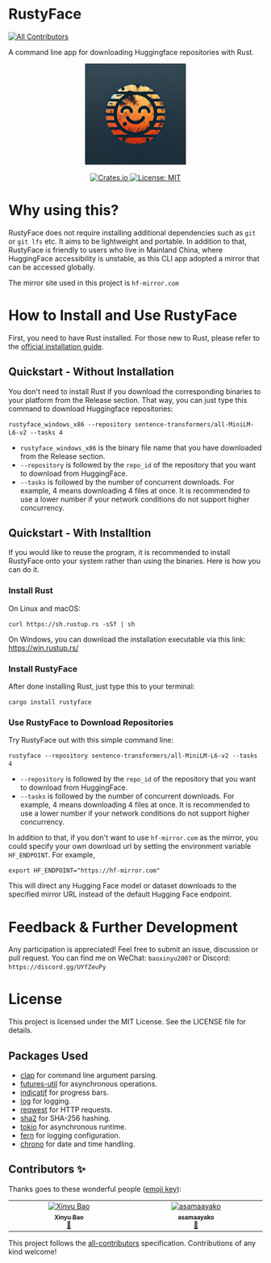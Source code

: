 # RustyFace
<!-- ALL-CONTRIBUTORS-BADGE:START - Do not remove or modify this section -->
[![All Contributors](https://img.shields.io/badge/all_contributors-1-orange.svg?style=flat-square)](#contributors-)
<!-- ALL-CONTRIBUTORS-BADGE:END -->
A command line app for downloading Huggingface repositories with Rust. 

<p align="center">
  <img src="logo.jpg" alt="RustyFace Logo" width="200"/>
</p>

<p align="center">
  <a href="https://crates.io/crates/rustyface">
    <img src="https://img.shields.io/crates/v/rustyface.svg" alt="Crates.io">
  </a>
  <a href="https://opensource.org/licenses/MIT">
    <img src="https://img.shields.io/badge/License-MIT-yellow.svg" alt="License: MIT">
  </a>
</p>

# Why using this?
RustyFace does not require installing additional dependencies such as `git` or `git lfs` etc. It aims to be lightweight and portable. 
In addition to that, RustyFace is friendly to users who live in Mainland China, where HuggingFace accessibility is unstable, as this CLI app adopted a mirror that can be accessed globally.

The mirror site used in this project is `hf-mirror.com`

# How to Install and Use RustyFace
First, you need to have Rust installed. For those new to Rust, please refer to the [official installation guide](https://doc.rust-lang.org/cargo/getting-started/installation.html).

## Quickstart - Without Installation
You don't need to install Rust if you download the corresponding binaries to your platform from the Release section. That way, you can just type this command to download Huggingface repositories:
```
rustyface_windows_x86 --repository sentence-transformers/all-MiniLM-L6-v2 --tasks 4
```
- `rustyface_windows_x86` is the binary file name that you have downloaded from the Release section. 
- `--repository` is followed by the `repo_id` of the repository that you want to download from HuggingFace.
- `--tasks` is followed by the number of concurrent downloads. For example, 4 means downloading 4 files at once. It is recommended to use a lower number if your network conditions do not support higher concurrency.

## Quickstart - With Installtion
If you would like to reuse the program, it is recommended to install RustyFace onto your system rather than using the binaries. Here is how you can do it. 

### Install Rust
On Linux and macOS: 
```
curl https://sh.rustup.rs -sSf | sh
```
On Windows, you can download the installation executable via this link: https://win.rustup.rs/

### Install RustyFace
After done installing Rust, just type this to your terminal:
```
cargo install rustyface
```

### Use RustyFace to Download Repositories
Try RustyFace out with this simple command line:
```
rustyface --repository sentence-transformers/all-MiniLM-L6-v2 --tasks 4
```
- `--repository` is followed by the `repo_id` of the repository that you want to download from HuggingFace.
- `--tasks` is followed by the number of concurrent downloads. For example, 4 means downloading 4 files at once. It is recommended to use a lower number if your network conditions do not support higher concurrency.

In addition to that, if you don't want to use `hf-mirror.com` as the mirror, you could specify your own download url by setting the environment variable `HF_ENDPOINT`. For example, 
```
export HF_ENDPOINT="https://hf-mirror.com"
```
This will direct any Hugging Face model or dataset downloads to the specified mirror URL instead of the default Hugging Face endpoint.

# Feedback & Further Development
Any participation is appreciated! Feel free to submit an issue, discussion or pull request. You can find me on WeChat: `baoxinyu2007` or Discord: `https://discord.gg/UYfZeuPy`

# License
This project is licensed under the MIT License. See the LICENSE file for details.

## Packages Used
- [clap](https://crates.io/crates/clap) for command line argument parsing.
- [futures-util](https://crates.io/crates/futures-util) for asynchronous operations.
- [indicatif](https://crates.io/crates/indicatif) for progress bars.
- [log](https://crates.io/crates/log) for logging.
- [reqwest](https://crates.io/crates/reqwest) for HTTP requests.
- [sha2](https://crates.io/crates/sha2) for SHA-256 hashing.
- [tokio](https://crates.io/crates/tokio) for asynchronous runtime.
- [fern](https://crates.io/crates/fern) for logging configuration.
- [chrono](https://crates.io/crates/chrono) for date and time handling.

## Contributors ✨

Thanks goes to these wonderful people ([emoji key](https://allcontributors.org/docs/en/emoji-key)):

<!-- ALL-CONTRIBUTORS-LIST:START - Do not remove or modify this section -->
<!-- prettier-ignore-start -->
<!-- markdownlint-disable -->
<table>
  <tbody>
    <tr>
      <td align="center" valign="top" width="14.28%"><a href="https://github.com/AspadaX"><img src="https://avatars.githubusercontent.com/u/34500975?v=4?s=100" width="100px;" alt="Xinyu Bao"/><br /><sub><b>Xinyu Bao</b></sub></a><br /><a href="#projectManagement-AspadaX" title="Project Management">📆</a></td>
      <td align="center" valign="top" width="14.28%"><a href="https://github.com/asamaayako"><img src="https://avatars.githubusercontent.com/u/52999091?v=4" width="100px;" alt="asamaayako"/><br /><sub><b>asamaayako</b></sub></a><br /><a href="#featureAdded-asamaayako" title="Software Developer">📆</a></td>
    </tr>
  </tbody>
</table>

<!-- markdownlint-restore -->
<!-- prettier-ignore-end -->

<!-- ALL-CONTRIBUTORS-LIST:END -->

This project follows the [all-contributors](https://github.com/all-contributors/all-contributors) specification. Contributions of any kind welcome!